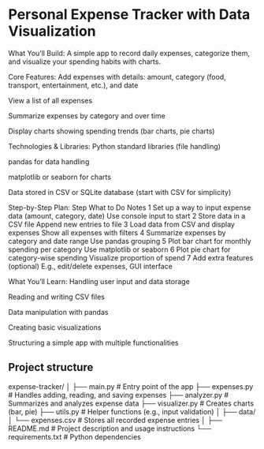 # Personal Expense Tracker with Data Visualization
What You’ll Build:
A simple app to record daily expenses, categorize them, and visualize your spending habits with charts.

Core Features:
Add expenses with details: amount, category (food, transport, entertainment, etc.), and date

View a list of all expenses

Summarize expenses by category and over time

Display charts showing spending trends (bar charts, pie charts)

Technologies & Libraries:
Python standard libraries (file handling)  

pandas for data handling

matplotlib or seaborn for charts

Data stored in CSV or SQLite database (start with CSV for simplicity)

Step-by-Step Plan:
Step	What to Do	Notes
1	Set up a way to input expense data (amount, category, date)	Use console input to start
2	Store data in a CSV file	Append new entries to file
3	Load data from CSV and display expenses	Show all expenses with filters
4	Summarize expenses by category and date range	Use pandas grouping
5	Plot bar chart for monthly spending per category	Use matplotlib or seaborn
6	Plot pie chart for category-wise spending	Visualize proportion of spend
7	Add extra features (optional)	E.g., edit/delete expenses, GUI interface

What You’ll Learn:
Handling user input and data storage

Reading and writing CSV files

Data manipulation with pandas

Creating basic visualizations

Structuring a simple app with multiple functionalities

## Project structure
expense-tracker/
│
├── main.py                #  Entry point of the app
├── expenses.py            #  Handles adding, reading, and saving expenses
├── analyzer.py            #  Summarizes and analyzes expense data
├── visualizer.py          #  Creates charts (bar, pie)
├── utils.py               #  Helper functions (e.g., input validation)
│
├── data/
│   └── expenses.csv       #  Stores all recorded expense entries
│
├── README.md              #  Project description and usage instructions
└── requirements.txt       #  Python dependencies



